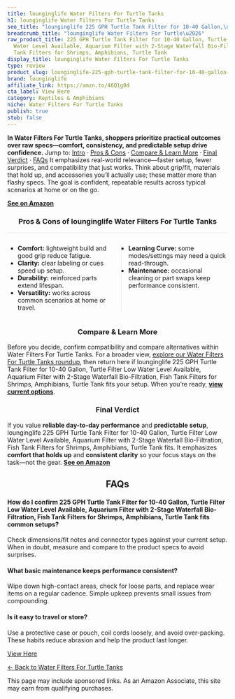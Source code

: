 ```yaml
---
title: lounginglife Water Filters For Turtle Tanks
h1: lounginglife Water Filters For Turtle Tanks
seo_title: "lounginglife 225 GPH Turtle Tank Filter for 10-40 Gallon,\u2026"
breadcrumb_title: "lounginglife Water Filters For Turtle\u2026"
raw_product_title: 225 GPH Turtle Tank Filter for 10-40 Gallon, Turtle Filter Low
  Water Level Available, Aquarium Filter with 2-Stage Waterfall Bio-Filtration, Fish
  Tank Filters for Shrimps, Amphibians, Turtle Tank
display_title: lounginglife Water Filters For Turtle Tanks
type: review
product_slug: lounginglife-225-gph-turtle-tank-filter-for-10-40-gallon-turtle-filter-99ee9f6b
brand: lounginglife
affiliate_link: https://amzn.to/46Q1g0d
cta_label: View Here
category: Reptiles & Amphibians
niche: Water Filters For Turtle Tanks
publish: true
stub: false
---
```


<div id="intro" class="full-width"><p><strong>In Water Filters For Turtle Tanks, shoppers prioritize practical outcomes over raw specs&mdash;comfort, consistency, and predictable setup drive confidence.</strong> Jump to: <a href="#intro">Intro</a> · <a href="#pros-cons">Pros &amp; Cons</a> · <a href="#compare-more">Compare &amp; Learn More</a> · <a href="#verdict">Final Verdict</a> · <a href="#faqs">FAQs</a> It emphasizes real-world relevance&mdash;faster setup, fewer surprises, and compatibility that just works. Think about grip/fit, materials that hold up, and accessories you’ll actually use; these matter more than flashy specs. The goal is confident, repeatable results across typical scenarios at home or on the go.</p><p><a href="https://amzn.to/46Q1g0d" rel="nofollow sponsored noopener" target="_blank"><strong>See on Amazon</strong></a></p></div>
<h3 id="pros-cons" style="text-align:center;">Pros &amp; Cons of lounginglife Water Filters For Turtle Tanks</h3>
<div class="pc-grid" style="display:grid;grid-template-columns:1fr 1fr;gap:16px;border-top:1px solid #e5e7eb;padding-top:12px;">
  <ul>
    <li><strong>Comfort:</strong> lightweight build and good grip reduce fatigue.</li>
    <li><strong>Clarity:</strong> clear labeling or cues speed up setup.</li>
    <li><strong>Durability:</strong> reinforced parts extend lifespan.</li>
    <li><strong>Versatility:</strong> works across common scenarios at home or travel.</li>
  </ul>
  <ul style="border-left:1px solid #e5e7eb;padding-left:16px;">
    <li><strong>Learning Curve:</strong> some modes/settings may need a quick read-through.</li>
    <li><strong>Maintenance:</strong> occasional cleaning or part swaps keep performance consistent.</li>
  </ul>
</div>


<h3 id="compare-more" style="text-align:center;">Compare &amp; Learn More</h3>
<p>Before you decide, confirm compatibility and compare alternatives within Water Filters For Turtle Tanks. For a broader view, <a href="#">explore our Water Filters For Turtle Tanks roundup</a>, then return here if lounginglife 225 GPH Turtle Tank Filter for 10-40 Gallon, Turtle Filter Low Water Level Available, Aquarium Filter with 2-Stage Waterfall Bio-Filtration, Fish Tank Filters for Shrimps, Amphibians, Turtle Tank fits your setup. When you’re ready, <a href="https://amzn.to/46Q1g0d" rel="nofollow sponsored noopener" target="_blank"><strong>view current options</strong></a>.</p>

<h3 id="verdict" style="text-align:center;">Final Verdict</h3>
<p>If you value <strong>reliable day-to-day performance</strong> and <strong>predictable setup</strong>, lounginglife 225 GPH Turtle Tank Filter for 10-40 Gallon, Turtle Filter Low Water Level Available, Aquarium Filter with 2-Stage Waterfall Bio-Filtration, Fish Tank Filters for Shrimps, Amphibians, Turtle Tank fits. It emphasizes <strong>comfort that holds up</strong> and <strong>consistent clarity</strong> so your focus stays on the task&mdash;not the gear. <a href="https://amzn.to/46Q1g0d" rel="nofollow sponsored noopener" target="_blank"><strong>See on Amazon</strong></a></p>

<h2 id="faqs" style="text-align:center;">FAQs</h2>
<h4><strong>How do I confirm 225 GPH Turtle Tank Filter for 10-40 Gallon, Turtle Filter Low Water Level Available, Aquarium Filter with 2-Stage Waterfall Bio-Filtration, Fish Tank Filters for Shrimps, Amphibians, Turtle Tank fits common setups?</strong></h4>
<p>Check dimensions/fit notes and connector types against your current setup. When in doubt, measure and compare to the product specs to avoid surprises.</p>
<h4><strong>What basic maintenance keeps performance consistent?</strong></h4>
<p>Wipe down high-contact areas, check for loose parts, and replace wear items on a regular cadence. Simple upkeep prevents small issues from compounding.</p>
<h4><strong>Is it easy to travel or store?</strong></h4>
<p>Use a protective case or pouch, coil cords loosely, and avoid over-packing. These habits reduce abrasion and help the product last longer.</p>

<p><a class="btn" href="https://amzn.to/46Q1g0d" target="_blank" rel="nofollow sponsored noopener">View Here</a></p>
<p><a href="/roundups/reptiles-amphibians/water-filters-for-turtle-tanks/">← Back to Water Filters For Turtle Tanks</a></p>
<aside class="disclosure">This page may include sponsored links. As an Amazon Associate, this site may earn from qualifying purchases.</aside>
